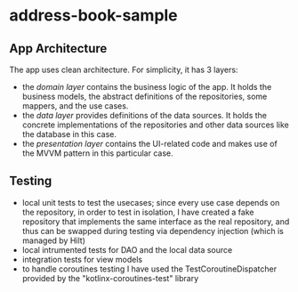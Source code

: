 # address-book-sample

## App Architecture
The app uses clean architecture. For simplicity, it has 3 layers:
* the _domain layer_ contains the business logic of the app. It holds the business models, the abstract definitions of the repositories, some mappers, and the use cases.
* the _data layer_ provides definitions of the data sources. It holds the concrete implementations of the repositories and other data sources like the database in this case. 
* the _presentation layer_ contains the UI-related code and makes use of the MVVM pattern in this particular case.

## Testing
* local unit tests to test the usecases; since every use case depends on the repository, in order to test in isolation, I  have created a fake repository that implements the same interface as the real repository, and thus can be swapped during testing via dependency injection (which is managed by Hilt)
* local intrumented tests for DAO and the local data source
* integration tests for view models
* to handle coroutines testing I have used the TestCoroutineDispatcher provided by the "kotlinx-coroutines-test" library

